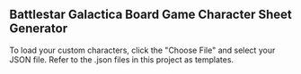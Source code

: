 ## Battlestar Galactica Board Game Character Sheet Generator

To load your custom characters, click the "Choose File" and select your JSON file. Refer to the .json files in this project as templates.
